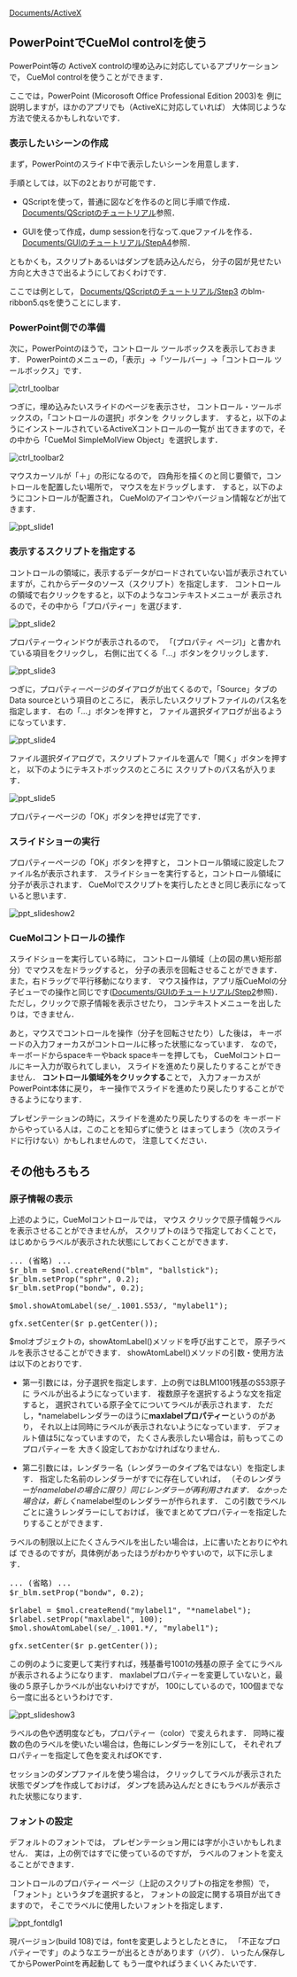 [Documents/ActiveX](../../../Documents/ActiveX)



## PowerPointでCueMol controlを使う
PowerPoint等の
ActiveX controlの埋め込みに対応しているアプリケーションで，
CueMol controlを使うことができます．

ここでは，PowerPoint (Micorosoft Office Professional Edition 2003)を
例に説明しますが，ほかのアプリでも（ActiveXに対応していれば）
大体同じような方法で使えるかもしれないです．

### 表示したいシーンの作成
まず，PowerPointのスライド中で表示したいシーンを用意します．

手順としては，以下の2とおりが可能です．

-  QScriptを使って，普通に図などを作るのと同じ手順で作成．[Documents/QScriptのチュートリアル](../../../Documents/QScriptのチュートリアル)参照．

-  GUIを使って作成，dump sessionを行なって.queファイルを作る．[Documents/GUIのチュートリアル/StepA4](../../../Documents/GUIのチュートリアル/StepA4)参照．

ともかくも，スクリプトあるいはダンプを読み込んだら，
分子の図が見せたい方向と大きさで出るようにしておくわけです．

ここでは例として，
[Documents/QScriptのチュートリアル/Step3](../../../Documents/QScriptのチュートリアル/Step3)
のblm-ribbon5.qsを使うことにします．

### PowerPoint側での準備
次に，PowerPointのほうで，コントロール ツールボックスを表示しておきます．
PowerPointのメニューの，「表示」→「ツールバー」→「コントロール ツールボックス」です．


![ctrl_toolbar](../../../assets/images/Documents/ActiveX/PPT/ctrl_toolbar.png)


つぎに，埋め込みたいスライドのページを表示させ，
コントロール・ツールボックスの，「コントロールの選択」ボタンを
クリックします．
すると，以下のようにインストールされているActiveXコントロールの一覧が
出てきますので，その中から「CueMol SimpleMolView Object」を選択します．


![ctrl_toolbar2](../../../assets/images/Documents/ActiveX/PPT/ctrl_toolbar2.png)


マウスカーソルが「＋」の形になるので，
四角形を描くのと同じ要領で，コントロールを配置したい場所で，
マウスを左ドラッグします．
すると，以下のようにコントロールが配置され，
CueMolのアイコンやバージョン情報などが出てきます．


![ppt_slide1](../../../assets/images/Documents/ActiveX/PPT/ppt_slide1.png)


### 表示するスクリプトを指定する
コントロールの領域に，表示するデータがロードされていない旨が表示されていますが，これからデータのソース（スクリプト）を指定します．
コントロールの領域で右クリックをすると，以下のようなコンテキストメニューが
表示されるので，その中から「プロパティー」を選びます．


![ppt_slide2](../../../assets/images/Documents/ActiveX/PPT/ppt_slide2.png)


プロパティーウィンドウが表示されるので，
「(プロパティ ページ)」と書かれている項目をクリックし，
右側に出てくる「...」ボタンをクリックします．


![ppt_slide3](../../../assets/images/Documents/ActiveX/PPT/ppt_slide3.png)


つぎに，プロパティーページのダイアログが出てくるので，「Source」タブの
Data sourceという項目のところに，
表示したいスクリプトファイルのパス名を指定します．
右の「...」ボタンを押すと，
ファイル選択ダイアログが出るようになっています．


![ppt_slide4](../../../assets/images/Documents/ActiveX/PPT/ppt_slide4.png)


ファイル選択ダイアログで，スクリプトファイルを選んで「開く」ボタンを押すと，
以下のようにテキストボックスのところに
スクリプトのパス名が入ります．


![ppt_slide5](../../../assets/images/Documents/ActiveX/PPT/ppt_slide5.png)


プロパティーページの「OK」ボタンを押せば完了です．

### スライドショーの実行
プロパティーページの「OK」ボタンを押すと，
コントロール領域に設定したファイル名が表示されます．
スライドショーを実行すると，コントロール領域に分子が表示されます．
CueMolでスクリプトを実行したときと同じ表示になっていると思います．


![ppt_slideshow2](../../../assets/images/Documents/ActiveX/PPT/ppt_slideshow2.png)


### CueMolコントロールの操作
スライドショーを実行している時に，
コントロール領域（上の図の黒い矩形部分）でマウスを左ドラッグすると，
分子の表示を回転させることができます．
また，右ドラッグで平行移動になります．
マウス操作は，アプリ版CueMolの分子ビューでの操作と同じです([Documents/GUIのチュートリアル/Step2](../../../Documents/GUIのチュートリアル/Step2)参照)．
ただし，クリックで原子情報を表示させたり，
コンテキストメニューを出したりは，できません．

あと，マウスでコントロールを操作（分子を回転させたり）した後は，
キーボードの入力フォーカスがコントロールに移った状態になっています．
なので，キーボードからspaceキーやback spaceキーを押しても，
CueMolコントロールにキー入力が取られてしまい，
スライドを進めたり戻したりすることができません．
**コントロール領域外をクリックする**ことで，
入力フォーカスがPowerPoint本体に戻り，
キー操作でスライドを進めたり戻したりすることができるようになります．

プレゼンテーションの時に，スライドを進めたり戻したりするのを
キーボードからやっている人は，このことを知らずに使うと
はまってしまう（次のスライドに行けない）かもしれませんので，
注意してください．

## その他もろもろ

### 原子情報の表示
上述のように，CueMolコントロールでは，
マウス クリックで原子情報ラベルを表示させることができませんが，
スクリプトのほうで指定しておくことで，
はじめからラベルが表示された状態にしておくことができます．

<pre>
... (省略) ...
$r_blm = $mol.createRend("blm", "ballstick");
$r_blm.setProp("sphr", 0.2);
$r_blm.setProp("bondw", 0.2);

$mol.showAtomLabel(se/_.1001.S53/, "mylabel1");

gfx.setCenter($r_p.getCenter());
</pre>

$molオブジェクトの，showAtomLabel()メソッドを呼び出すことで，
原子ラベルを表示させることができます．
showAtomLabel()メソッドの引数・使用方法は以下のとおりです．

-  第一引数には，分子選択を指定します．上の例ではBLM1001残基のS53原子に
ラベルが出るようになっています．
複数原子を選択するような文を指定すると，
選択されている原子全てについてラベルが表示されます．
ただし，*namelabelレンダラーのほうに**maxlabelプロパティー**というのがあり，
それ以上は同時にラベルが表示されないようになっています．
デフォルト値は5になっていますので，
たくさん表示したい場合は，前もってこのプロパティーを
大きく設定しておかなければなりません．

-  第二引数には，レンダラー名（レンダラーのタイプ名ではない）を指定します．
指定した名前のレンダラーがすでに存在していれば，
（そのレンダラーが*namelabelの場合に限り）同じレンダラーが再利用されます．
なかった場合は，新しく*namelabel型のレンダラーが作られます．
この引数でラベルごとに違うレンダラーにしておけば，
後でまとめてプロパティーを指定したりすることができます．

ラベルの制限以上にたくさんラベルを出したい場合は，上に書いたとおりにやれば
できるのですが，具体例があったほうがわかりやすいので，以下に示します．
<pre>
... (省略) ...
$r_blm.setProp("bondw", 0.2);

$rlabel = $mol.createRend("mylabel1", "*namelabel");
$rlabel.setProp("maxlabel", 100);
$mol.showAtomLabel(se/_.1001.*/, "mylabel1");

gfx.setCenter($r_p.getCenter());
</pre>
この例のように変更して実行すれば，残基番号1001の残基の原子
全てにラベルが表示されるようになります．
maxlabelプロパティーを変更していないと，最後の５原子しかラベルが出ないわけですが，
100にしているので，100個までなら一度に出るというわけです．


![ppt_slideshow3](../../../assets/images/Documents/ActiveX/PPT/ppt_slideshow3.png)


ラベルの色や透明度なども，プロパティー（color）で変えられます．
同時に複数の色のラベルを使いたい場合は，色毎にレンダラーを別にして，
それぞれプロパティーを指定して色を変えればOKです．

セッションのダンプファイルを使う場合は，
クリックしてラベルが表示された状態でダンプを作成しておけば，
ダンプを読み込んだときにもラベルが表示された状態になります．

### フォントの設定
デフォルトのフォントでは，
プレゼンテーション用には字が小さいかもしれません．
実は，上の例ではすでに使っているのですが，
ラベルのフォントを変えることができます．

コントロールのプロパティー ページ（上記のスクリプトの指定を参照）で，
「フォント」というタブを選択すると，
フォントの設定に関する項目が出てきますので，
そこでラベルに使用したいフォントを指定します．


![ppt_fontdlg1](../../../assets/images/Documents/ActiveX/PPT/ppt_fontdlg1.png)


現バージョン(build 108)では，fontを変更しようとしたときに，
「不正なプロパティーです」のようなエラーが出るときがあります（バグ）．
いったん保存してからPowerPointを再起動して
もう一度やればうまくいくみたいです．
